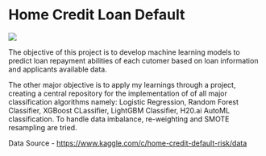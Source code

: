 # Home Credit Loan Default

![](https://www.threethriftyguys.com/wp-content/uploads/2013/05/default.jpg)

The objective of this project is to develop machine learning models to predict loan repayment abilities of each cutomer based on loan information and applicants available data.

The other major objective is to apply my learnings through a project, creating a central repository for the implementation of of all major classification algorithms namely: Logistic Regression, Random Forest Classifier, XGBoost CLassifier, LightGBM Classifier, H20.ai AutoML classification. To handle data imbalance, re-weighting and SMOTE resampling are tried.

Data Source - https://www.kaggle.com/c/home-credit-default-risk/data
